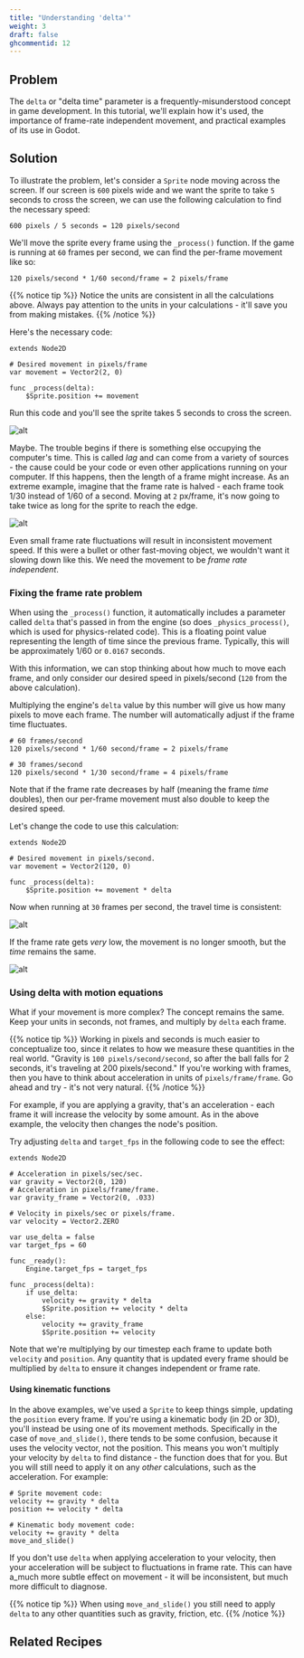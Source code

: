```yaml
---
title: "Understanding 'delta'"
weight: 3
draft: false
ghcommentid: 12
---
```


## Problem

The `delta` or "delta time" parameter is a frequently-misunderstood concept in game development. In this tutorial, we'll explain how it's used, the importance of frame-rate independent movement, and practical examples of its use in Godot.

## Solution

To illustrate the problem, let's consider a `Sprite` node moving across the screen. If our screen is `600` pixels wide and we want the sprite to take `5` seconds to cross the screen, we can use the following calculation to find the necessary speed:

```
600 pixels / 5 seconds = 120 pixels/second
```

We'll move the sprite every frame using the `_process()` function. If the game is running at `60` frames per second, we can find the per-frame movement like so:

```
120 pixels/second * 1/60 second/frame = 2 pixels/frame
```

{{% notice tip %}}
Notice the units are consistent in all the calculations above. Always pay attention to the units in your calculations - it'll save you from making mistakes.
{{% /notice %}}

Here's the necessary code:

```gdscript
extends Node2D

# Desired movement in pixels/frame
var movement = Vector2(2, 0)

func _process(delta):
    $Sprite.position += movement
```

Run this code and you'll see the sprite takes 5 seconds to cross the screen.

![alt](/godot_recipes/4.x/img/delta_01.gif)

Maybe. The trouble begins if there is something else occupying the computer's time. This is called _lag_ and can come from a variety of sources - the cause could be your code or even other applications running on your computer. If this happens, then the length of a frame might increase. As an extreme example, imagine that the frame rate is halved - each frame took 1/30 instead of 1/60 of a second. Moving at `2` px/frame, it's now going to take twice as long for the sprite to reach the edge.

![alt](/godot_recipes/4.x/img/delta_02.gif)

Even small frame rate fluctuations will result in inconsistent movement speed. If this were a bullet or other fast-moving object, we wouldn't want it slowing down like this. We need the movement to be _frame rate independent_.

### Fixing the frame rate problem

When using the `_process()` function, it automatically includes a parameter called `delta` that's passed in from the engine (so does `_physics_process()`, which is used for physics-related code). This is a floating point value representing the length of time since the previous frame. Typically, this will be approximately 1/60 or `0.0167` seconds.

With this information, we can stop thinking about how much to move each frame, and only consider our desired speed in pixels/second (`120` from the above calculation).

Multiplying the engine's `delta` value by this number will give us how many pixels to move each frame. The number will automatically adjust if the frame time fluctuates.

```
# 60 frames/second
120 pixels/second * 1/60 second/frame = 2 pixels/frame

# 30 frames/second
120 pixels/second * 1/30 second/frame = 4 pixels/frame
```

Note that if the frame rate decreases by half (meaning the frame _time_ doubles), then our per-frame movement must also double to keep the desired speed.

Let's change the code to use this calculation:

```gdscript
extends Node2D

# Desired movement in pixels/second.
var movement = Vector2(120, 0)

func _process(delta):
    $Sprite.position += movement * delta
```

Now when running at `30` frames per second, the travel time is consistent:

![alt](/godot_recipes/4.x/img/delta_03.gif)

If the frame rate gets _very_ low, the movement is no longer smooth, but the _time_ remains the same.

![alt](/godot_recipes/4.x/img/delta_04.gif)

### Using delta with motion equations

What if your movement is more complex? The concept remains the same. Keep your units in seconds, not frames, and multiply by `delta` each frame.

{{% notice tip %}}
Working in pixels and seconds is much easier to conceptualize too, since it relates to how we measure these quantities in the real world. "Gravity is `100 pixels/second/second`, so after the ball falls for 2 seconds, it's traveling at 200 pixels/second." If you're working with frames, then you have to think about acceleration in units of `pixels/frame/frame`. Go ahead and try - it's not very natural.
{{% /notice %}}

For example, if you are applying a gravity, that's an acceleration - each frame it will increase the velocity by some amount. As in the above example, the velocity then changes the node's position.

Try adjusting `delta` and `target_fps` in the following code to see the effect:

```gdscript
extends Node2D

# Acceleration in pixels/sec/sec.
var gravity = Vector2(0, 120)
# Acceleration in pixels/frame/frame.
var gravity_frame = Vector2(0, .033)

# Velocity in pixels/sec or pixels/frame.
var velocity = Vector2.ZERO

var use_delta = false
var target_fps = 60

func _ready():
    Engine.target_fps = target_fps

func _process(delta):
    if use_delta:
        velocity += gravity * delta
        $Sprite.position += velocity * delta
    else:
        velocity += gravity_frame
        $Sprite.position += velocity
```

Note that we're multiplying by our timestep each frame to update both `velocity` and `position`. Any quantity that is updated every frame should be multiplied by `delta` to ensure it changes independent or frame rate.

#### Using kinematic functions

In the above examples, we've used a `Sprite` to keep things simple, updating the `position` every frame. If you're using a kinematic body (in 2D or 3D), you'll instead be using one of its movement methods. Specifically in the case of `move_and_slide()`, there tends to be some confusion, because it uses the velocity vector, not the position. This means you won't multiply your velocity by `delta` to find distance - the function does that for you. But you will still need to apply it on any *other* calculations, such as the acceleration. For example:

```gdscript
# Sprite movement code:
velocity += gravity * delta
position += velocity * delta

# Kinematic body movement code:
velocity += gravity * delta
move_and_slide()
```

If you don't use `delta` when applying acceleration to your velocity, then your acceleration will be subject to fluctuations in frame rate. This can have a_much more subtle effect on movement - it will be inconsistent, but much more difficult to diagnose.

{{% notice tip %}}
When using `move_and_slide()` you still need to apply `delta` to any other quantities such as gravity, friction, etc.
{{% /notice %}}

## Related Recipes

<!-- - [Using KinematicBody2D](/godot_recipes/3.x/physics/godot3_kinematic2d/) -->